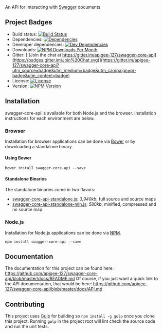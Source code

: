 An API for interacting with [Swagger][swagger] documents.

## Project Badges

* Build status: [![Build Status](https://travis-ci.org/apigee-127/swagger-core-api.svg)](https://travis-ci.org/apigee-127/swagger-core-api)
* Dependencies: [![Dependencies](https://david-dm.org/apigee-127/swagger-core-api.svg)](https://david-dm.org/apigee-127/swagger-core-api)
* Developer dependencies: [![Dev Dependencies](https://david-dm.org/apigee-127/swagger-core-api/dev-status.svg)](https://david-dm.org/apigee-127/swagger-core-api#info=devDependencies&view=table)
* Downloads: [![NPM Downloads Per Month](http://img.shields.io/npm/dm/swagger-core-api.svg)](https://www.npmjs.org/package/swagger-core-api)
* Gitter: [![Join the chat at https://gitter.im/apigee-127/swagger-core-api](https://badges.gitter.im/Join%20Chat.svg)](https://gitter.im/apigee-127/swagger-core-api?utm_source=badge&utm_medium=badge&utm_campaign=pr-badge&utm_content=badge)
* License: [![License](http://img.shields.io/npm/l/swagger-core-api.svg)](https://github.com/apigee-127/swagger-core-api/blob/master/LICENSE)
* Version: [![NPM Version](http://img.shields.io/npm/v/swagger-core-api.svg)](https://www.npmjs.org/package/swagger-core-api)

## Installation

swagger-core-api is available for both Node.js and the browser.  Installation instructions for each environment are below.

### Browser

Installation for browser applications can be done via [Bower][bower] or by downloading a standalone binary.

#### Using Bower

```
bower install swagger-core-api --save
```

#### Standalone Binaries

The standalone binaries come in two flavors:

* [swagger-core-api-standalone.js](https://raw.github.com/apigee-127/swagger-core-api/master/browser/swagger-core-api.js): _3,940kb_, full source  and source maps
* [swagger-core-api-standalone-min.js](https://raw.github.com/apigee-127/swagger-core-api/master/browser/swagger-core-api-min.js): _580kb_, minified, compressed and no source map

### Node.js

Installation for Node.js applications can be done via [NPM][npm].

```
npm install swagger-core-api --save
```

## Documentation

The documentation for this project can be found here: https://github.com/apigee-127/swagger-core-api/blob/master/docs/README.md
Of course, if you just want a quick link to the API documentation, that would be here: https://github.com/apigee-127/swagger-core-api/blob/master/docs/API.md

## Contributing

This project uses [Gulp][gulp] for building so `npm install -g gulp` once you clone this project.  Running `gulp` in the
project root will lint check the source code and run the unit tests.

[bower]: http://bower.io/
[gulp]: http://gulpjs.com/
[npm]: https://www.npmjs.org/
[swagger]: http://swagger.io
